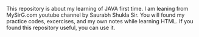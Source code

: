This repository is about my learning of JAVA first time. I am leaning from MySirG.com youtube channel by Saurabh Shukla Sir. You will found my practice codes, excercises, and my own notes while learning HTML. If you found this repository useful, you can use it.

